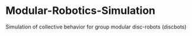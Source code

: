 # Modular-Robotics-Simulation
Simulation of collective behavior for group modular disc-robots (discbots)
